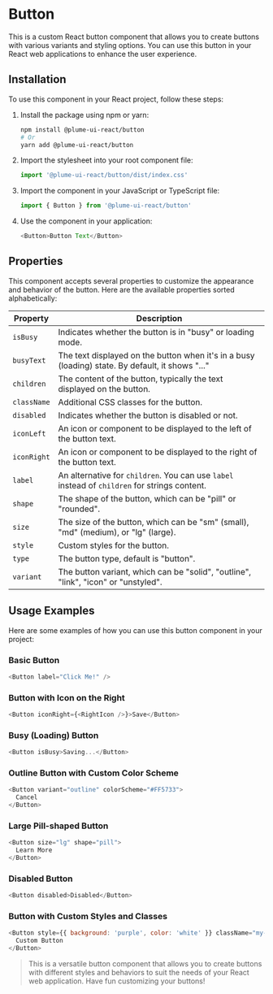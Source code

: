 # Button

This is a custom React button component that allows you to create buttons with various variants and styling options. You can use this button in your React web applications to enhance the user experience.

## Installation

To use this component in your React project, follow these steps:

1. Install the package using npm or yarn:

   ```sh
   npm install @plume-ui-react/button
   # Or
   yarn add @plume-ui-react/button
   ```

2. Import the stylesheet into your root component file:

   ```javascript
   import '@plume-ui-react/button/dist/index.css'
   ```

3. Import the component in your JavaScript or TypeScript file:

   ```javascript
   import { Button } from '@plume-ui-react/button'
   ```

4. Use the component in your application:

   ```javascript
   <Button>Button Text</Button>
   ```

## Properties

This component accepts several properties to customize the appearance and behavior of the button. Here are the available properties sorted alphabetically:

| Property    | Description                                                                                      |
| ----------- | ------------------------------------------------------------------------------------------------ |
| `isBusy`    | Indicates whether the button is in "busy" or loading mode.                                       |
| `busyText`  | The text displayed on the button when it's in a busy (loading) state. By default, it shows "..." |
| `children`  | The content of the button, typically the text displayed on the button.                           |
| `className` | Additional CSS classes for the button.                                                           |
| `disabled`  | Indicates whether the button is disabled or not.                                                 |
| `iconLeft`  | An icon or component to be displayed to the left of the button text.                             |
| `iconRight` | An icon or component to be displayed to the right of the button text.                            |
| `label`     | An alternative for `children`. You can use `label` instead of `children` for strings content.    |
| `shape`     | The shape of the button, which can be "pill" or "rounded".                                       |
| `size`      | The size of the button, which can be "sm" (small), "md" (medium), or "lg" (large).               |
| `style`     | Custom styles for the button.                                                                    |
| `type`      | The button type, default is "button".                                                            |
| `variant`   | The button variant, which can be "solid", "outline", "link", "icon" or "unstyled".               |

## Usage Examples

Here are some examples of how you can use this button component in your project:

### Basic Button

```javascript
<Button label="Click Me!" />
```

### Button with Icon on the Right

```javascript
<Button iconRight={<RightIcon />}>Save</Button>
```

### Busy (Loading) Button

```javascript
<Button isBusy>Saving...</Button>
```

### Outline Button with Custom Color Scheme

```javascript
<Button variant="outline" colorScheme="#FF5733">
  Cancel
</Button>
```

### Large Pill-shaped Button

```javascript
<Button size="lg" shape="pill">
  Learn More
</Button>
```

### Disabled Button

```javascript
<Button disabled>Disabled</Button>
```

### Button with Custom Styles and Classes

```javascript
<Button style={{ background: 'purple', color: 'white' }} className="my-custom-button">
  Custom Button
</Button>
```

> This is a versatile button component that allows you to create buttons with different styles and behaviors to suit the needs of your React web application. Have fun customizing your buttons!
